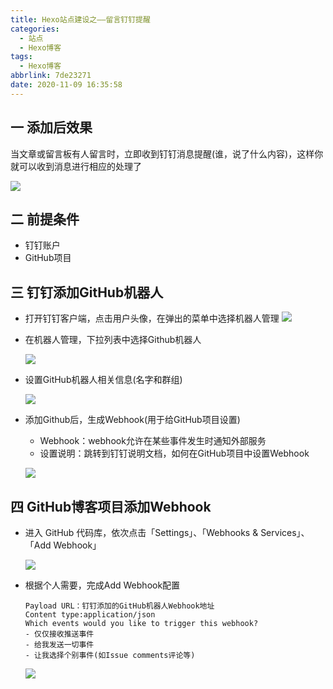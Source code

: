 ```yaml
---
title: Hexo站点建设之——留言钉钉提醒
categories:
  - 站点
  - Hexo博客
tags:
  - Hexo博客
abbrlink: 7de23271
date: 2020-11-09 16:35:58
---
```

## 一 添加后效果

当文章或留言板有人留言时，立即收到钉钉消息提醒(谁，说了什么内容)，这样你就可以收到消息进行相应的处理了

![][1]

<!--more-->
## 二 前提条件

* 钉钉账户
* GitHub项目

## 三 钉钉添加GitHub机器人

* 打开钉钉客户端，点击用户头像，在弹出的菜单中选择机器人管理
  ![][2]
  
* 在机器人管理，下拉列表中选择Github机器人

  ![][3]
  
* 设置GitHub机器人相关信息(名字和群组)

  ![][4]
  
* 添加Github后，生成Webhook(用于给GitHub项目设置)

  - Webhook：webhook允许在某些事件发生时通知外部服务
  - 设置说明：跳转到钉钉说明文档，如何在GitHub项目中设置Webhook

  ![][5]
## 四 GitHub博客项目添加Webhook

* 进入 GitHub 代码库，依次点击「Settings」、「Webhooks & Services」、「Add Webhook」

  ![][6]
  
* 根据个人需要，完成Add Webhook配置

  ```
  Payload URL：钉钉添加的GitHub机器人Webhook地址
  Content type:application/json
  Which events would you like to trigger this webhook?
  - 仅仅接收推送事件
  - 给我发送一切事件
  - 让我选择个别事件(如Issue comments评论等)
  ```

  ![][7]


[1]:https://fastly.jsdelivr.net/gh/PGzxc/CDN@master/blog-hexo/hexo-message-pre-result.png
[2]:https://fastly.jsdelivr.net/gh/PGzxc/CDN@master/blog-hexo/hexo-message-dingding-robot-manage.png
[3]:https://fastly.jsdelivr.net/gh/PGzxc/CDN@master/blog-hexo/hexo-message-robot-mange-list-github.png
[4]:https://fastly.jsdelivr.net/gh/PGzxc/CDN@master/blog-hexo/hexo-message-github-robot-info.png
[5]:https://fastly.jsdelivr.net/gh/PGzxc/CDN@master/blog-hexo/hexo-message-github-webhook-make.png
[6]:https://fastly.jsdelivr.net/gh/PGzxc/CDN@master/blog-hexo/hexo-message-github-project-add-webhook.png
[7]:https://fastly.jsdelivr.net/gh/PGzxc/CDN@master/blog-hexo/hexo-message-add-webhook-set.png